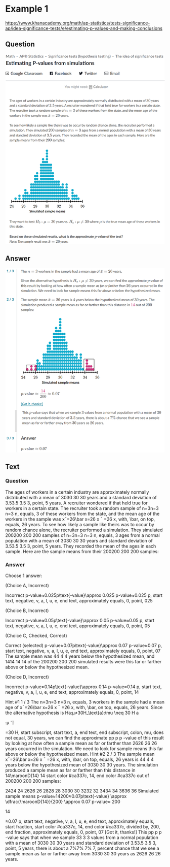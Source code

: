 # Example 1
https://www.khanacademy.org/math/ap-statistics/tests-significance-ap/idea-significance-tests/e/estimating-p-values-and-making-conclusions

## Question
![Ex1 Question](images/ex1_q.png)
## Answer
![Ex1 Answer](images/ex1_a.png)

## Text
### Question
The ages of workers in a certain industry are approximately normally distributed with a mean of 
3030
30
30
 years and a standard deviation of 
3.53.5
3.5
3, point, 5
 years. A recruiter wondered if that held true for workers in a certain state. The recruiter took a random sample of 
n=3n=3
n=3
n, equals, 3
 of these workers from the state, and the mean age of the workers in the sample was 
xˉ=26\bar x=26
x
ˉ
=26
x, with, \bar, on top, equals, 26
 years.
To see how likely a sample like theirs was to occur by random chance alone, the recruiter performed a simulation. They simulated 
200200
200
200
 samples of 
n=3n=3
n=3
n, equals, 3
 ages from a normal population with a mean of 
3030
30
30
 years and standard deviation of 
3.53.5
3.5
3, point, 5
 years. They recorded the mean of the ages in each sample. Here are the sample means from their 
200200
200
200
 samples:

### Answer
Choose 1 answer:

(Choice A, Incorrect)

Incorrect
p-value≈0.025p\text{-value}\approx 0.025
p-value≈0.025
p, start text, negative, v, a, l, u, e, end text, approximately equals, 0, point, 025

(Choice B, Incorrect)

Incorrect
p-value≈0.05p\text{-value}\approx 0.05
p-value≈0.05
p, start text, negative, v, a, l, u, e, end text, approximately equals, 0, point, 05

(Choice C, Checked, Correct)

Correct (selected)
p-value≈0.07p\text{-value}\approx 0.07
p-value≈0.07
p, start text, negative, v, a, l, u, e, end text, approximately equals, 0, point, 07
The sample mean was 
44
4
4
 years below the hypothesized mean, and 
1414
14
14
 of the 
200200
200
200
 simulated results were this far or farther above or below the hypothesized mean.

(Choice D, Incorrect)

Incorrect
p-value≈0.14p\text{-value}\approx 0.14
p-value≈0.14
p, start text, negative, v, a, l, u, e, end text, approximately equals, 0, point, 14

Hint #1
1 / 3
The 
n=3n=3
n=3
n, equals, 3
 workers in the sample had a mean age of 
xˉ=26\bar x=26
x
ˉ
=26
x, with, \bar, on top, equals, 26
 years.
Since the alternative hypothesis is 
Ha:μ≠30H_\text{a}:\mu \neq 30
H
a
​

:μ

​

=30
H, start subscript, start text, a, end text, end subscript, colon, mu, does not equal, 30
 years, we can find the approximate 
pp
p
p
-value of this result by looking at how often a sample mean as far or farther than 
2626
26
26
 years occurred in the simulation. We need to look for sample means this far above or below the hypothesized mean.
Hint #2
2 / 3
The sample mean 
xˉ=26\bar x=26
x
ˉ
=26
x, with, \bar, on top, equals, 26
 years is 
44
4
4
 years below the hypothesized mean of 
3030
30
30
 years. The simulation produced a sample mean as far or farther than this distance in 
14\maroonD{14}
14
start color #ca337c, 14, end color #ca337c
 out of 
200200
200
200
 samples:



2424
24
2626
26
2828
28
3030
30
3232
32
3434
34
3636
36
Simulated sample means
p-value≈14200≈0.07p\text{-value} \approx \dfrac{\maroonD{14}}{200} \approx 0.07
p-value≈
200

14
​

≈0.07
p, start text, negative, v, a, l, u, e, end text, approximately equals, start fraction, start color #ca337c, 14, end color #ca337c, divided by, 200, end fraction, approximately equals, 0, point, 07
[Got it, thanks!]
This 
pp
p
p
-value says that when we sample 
33
3
3
 values from a normal population with a mean of 
3030
30
30
 years and standard deviation of 
3.53.5
3.5
3, point, 5
 years, there is about a 
7%7\%
7%
7, percent
 chance that we see a sample mean as far or farther away from 
3030
30
30
 years as 
2626
26
26
 years.
